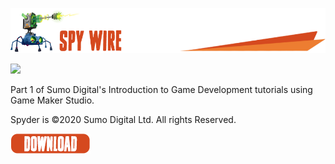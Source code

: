 ![](/.github/images/spy_wire_title.png)

![](/.github/images/SpyWire.gif)


Part 1 of Sumo Digital's Introduction to Game Development tutorials using Game Maker Studio.

Spyder is ©2020 Sumo Digital Ltd. All rights Reserved.

[![](/.github/images/download.png)](https://github.com/sumo-digital-academy/game-maker-studio/archive/refs/heads/SpyWire.zip)
